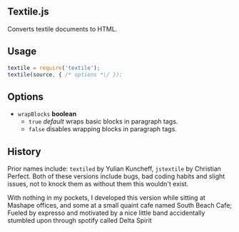 ## Textile.js

  Converts textile documents to HTML.

## Usage

```js
textile = require('textile');
textile(source, { /* options *\/ });
```

## Options

  - `wrapBlocks` **boolean**
    - `true` _default_ wraps basic blocks in paragraph tags.
    - `false` disables wrapping blocks in paragraph tags.

## History

  Prior names include: `textiled` by Yulian Kuncheff, `jstextile` by Christian Perfect. 
  Both of these versions include bugs, bad coding habits and slight issues, not to knock them as without them this wouldn't exist. 
  
  With nothing in my pockets, I developed this version while sitting at Mashape offices, and some at a small quaint cafe named South Beach Cafe; 
  Fueled by expresso and motivated by a nice little band accidentally stumbled upon through spotify called Delta Spirit
